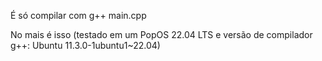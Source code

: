 É só compilar com g++ main.cpp

No mais é isso
(testado em um PopOS 22.04 LTS e versão de compilador g++: Ubuntu 11.3.0-1ubuntu1~22.04)